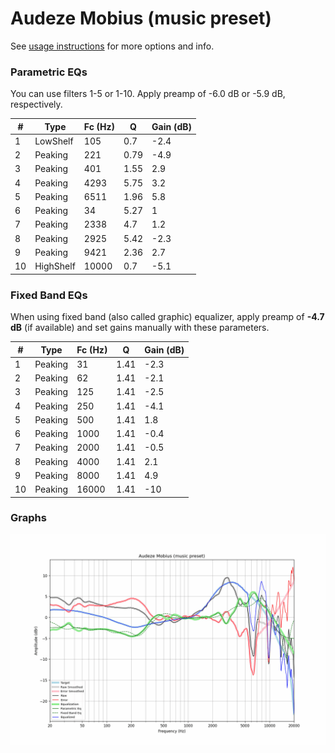 # Audeze Mobius (music preset)
See [usage instructions](https://github.com/jaakkopasanen/AutoEq#usage) for more options and info.

### Parametric EQs
You can use filters 1-5 or 1-10. Apply preamp of -6.0 dB or -5.9 dB, respectively.

|   # | Type      |   Fc (Hz) |    Q |   Gain (dB) |
|-----|-----------|-----------|------|-------------|
|   1 | LowShelf  |       105 | 0.7  |        -2.4 |
|   2 | Peaking   |       221 | 0.79 |        -4.9 |
|   3 | Peaking   |       401 | 1.55 |         2.9 |
|   4 | Peaking   |      4293 | 5.75 |         3.2 |
|   5 | Peaking   |      6511 | 1.96 |         5.8 |
|   6 | Peaking   |        34 | 5.27 |         1   |
|   7 | Peaking   |      2338 | 4.7  |         1.2 |
|   8 | Peaking   |      2925 | 5.42 |        -2.3 |
|   9 | Peaking   |      9421 | 2.36 |         2.7 |
|  10 | HighShelf |     10000 | 0.7  |        -5.1 |

### Fixed Band EQs
When using fixed band (also called graphic) equalizer, apply preamp of **-4.7 dB** (if available) and set gains manually with these parameters.

|   # | Type    |   Fc (Hz) |    Q |   Gain (dB) |
|-----|---------|-----------|------|-------------|
|   1 | Peaking |        31 | 1.41 |        -2.3 |
|   2 | Peaking |        62 | 1.41 |        -2.1 |
|   3 | Peaking |       125 | 1.41 |        -2.5 |
|   4 | Peaking |       250 | 1.41 |        -4.1 |
|   5 | Peaking |       500 | 1.41 |         1.8 |
|   6 | Peaking |      1000 | 1.41 |        -0.4 |
|   7 | Peaking |      2000 | 1.41 |        -0.5 |
|   8 | Peaking |      4000 | 1.41 |         2.1 |
|   9 | Peaking |      8000 | 1.41 |         4.9 |
|  10 | Peaking |     16000 | 1.41 |       -10   |

### Graphs
![](./Audeze%20Mobius%20(music%20preset).png)
